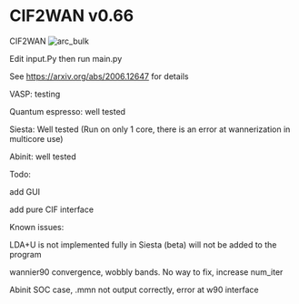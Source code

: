 
# CIF2WAN v0.66
CIF2WAN
![arc_bulk](https://user-images.githubusercontent.com/7741705/112843580-b7d72800-9070-11eb-88be-43e407addfb9.png)

Edit input.Py then run main.py

See https://arxiv.org/abs/2006.12647 for details

VASP: testing

Quantum espresso: well tested

Siesta: Well tested (Run on only 1 core, there is an error at wannerization in multicore use)

Abinit: well tested

Todo:

add GUI

add pure CIF interface


Known issues:

LDA+U is not implemented fully in Siesta (beta) will not be added to the program

wannier90 convergence, wobbly bands. No way to fix, increase num_iter

Abinit SOC case, .mmn not output correctly, error at w90 interface
